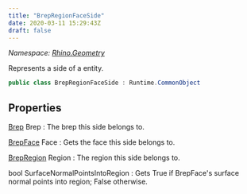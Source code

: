```yaml
---
title: "BrepRegionFaceSide"
date: 2020-03-11 15:29:43Z
draft: false
---
```


*Namespace: [Rhino.Geometry](../)*

Represents a side of a  entity.
```cs
public class BrepRegionFaceSide : Runtime.CommonObject
```
## Properties

[Brep](/rhinocommon/rhino/geometry/brep/) Brep
: The brep this side belongs to.

[BrepFace](/rhinocommon/rhino/geometry/brepface/) Face
: Gets the face this side belongs to.

[BrepRegion](/rhinocommon/rhino/geometry/brepregion/) Region
: The region this side belongs to.

bool SurfaceNormalPointsIntoRegion
: Gets True if BrepFace's surface normal points into region; False otherwise.
